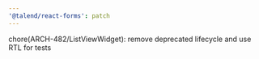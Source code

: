 ```yaml
---
'@talend/react-forms': patch
---
```


chore(ARCH-482/ListViewWidget): remove deprecated lifecycle and use RTL for tests
